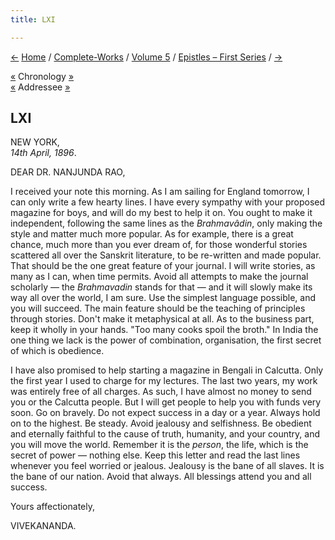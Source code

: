 ```yaml
---
title: LXI

---
```

<div>

[←](060_alasinga.htm) [Home](../../../index.htm) /
[Complete-Works](../../complete_works.htm) / [Volume
5](../volume_5_contents.htm) / [Epistles – First
Series](epistles_first_series_contents.htm)
/ [→](062_dr_nanjunda_rao.htm)

  

[«](../../volume_9/letters_fifth_series/090_christina.htm) Chronology
[»](../../volume_6/epistles_second_series/096_mrs_bull.htm)  
[«](../../volume_6/epistles_second_series/051_dear_and_beloved.htm)
Addressee [»](062_dr_nanjunda_rao.htm)

## LXI

NEW YORK,  
*14th April, 1896*.

DEAR DR. NANJUNDA RAO,

I received your note this morning. As I am sailing for England tomorrow,
I can only write a few hearty lines. I have every sympathy with your
proposed magazine for boys, and will do my best to help it on. You ought
to make it independent, following the same lines as the *Brahmavâdin*,
only making the style and matter much more popular. As for example,
there is a great chance, much more than you ever dream of, for those
wonderful stories scattered all over the Sanskrit literature, to be
re-written and made popular. That should be the one great feature of
your journal. I will write stories, as many as I can, when time permits.
Avoid all attempts to make the journal scholarly — the *Brahmavadin*
stands for that — and it will slowly make its way all over the world, I
am sure. Use the simplest language possible, and you will succeed. The
main feature should be the teaching of principles through stories. Don't
make it metaphysical at all. As to the business part, keep it wholly in
your hands. "Too many cooks spoil the broth." In India the one thing we
lack is the power of combination, organisation, the first secret of
which is obedience.

I have also promised to help starting a magazine in Bengali in Calcutta.
Only the first year I used to charge for my lectures. The last two
years, my work was entirely free of all charges. As such, I have almost
no money to send you or the Calcutta people. But I will get people to
help you with funds very soon. Go on bravely. Do not expect success in a
day or a year. Always hold on to the highest. Be steady. Avoid jealousy
and selfishness. Be obedient and eternally faithful to the cause of
truth, humanity, and your country, and you will move the world. Remember
it is the *person*, the life, which is the secret of power — nothing
else. Keep this letter and read the last lines whenever you feel worried
or jealous. Jealousy is the bane of all slaves. It is the bane of our
nation. Avoid that always. All blessings attend you and all success.

Yours affectionately,

VIVEKANANDA.

</div>
